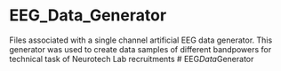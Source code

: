 # EEG_Data_Generator
Files associated with a single channel artificial EEG data generator. This generator was used to create data samples of different bandpowers for technical task of Neurotech Lab recruitments
#   E E G _ D a t a _ G e n e r a t o r  
 